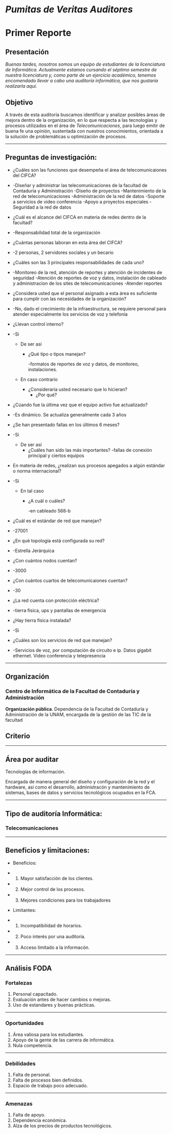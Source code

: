 # *Pumitas de Veritas Auditores*


# Primer Reporte


## Presentación


*Buenas tardes, nosotros somos un equipo de estudiantes de la licenciatura de Informática. Actualmente estamos cursando el séptimo semestre de nuestra licenciatura y, como parte de un ejercicio académico, tenemos encomendado llevar a cabo una auditoría informática, que nos gustaría realizarla aquí.*


## Objetivo


A través de esta auditoría buscamos identificar y analizar posibles áreas de mejora dentro de la organización, en lo que respecta a las tecnologías y procesos utilizados en el área de *Telecomunicaciones*, para luego emitir de buena fe una opinión, sustentada con nuestros conocimientos, orientada a la solución de problemáticas u optimización de procesos.


------


## Preguntas de investigación:
+ ¿Cuáles son las funciones que desempeña el área de telecomunicaiones del CIFCA?
+ 
    -Diseñar y administrar las telecomunicaciones de la facultad de Contaduria y Administración
    -Diseño de proyectos
    -Mantenimiento de la red de telecomunicaciones
    -Administración de la red de datos
    -Soporte a servicios de video conferencia
    -Apoyo a proyectos especiales
    -Seguridad a la red de datos

+ ¿Cuál es el alcance del CIFCA en materia de redes dentro de la facultad?
+ 
    -Responsabilidad total de la organización

+ ¿Cuántas personas laboran en esta área del CIFCA?
+ 
    -2 personas, 2 servidores sociales y un becario

+ ¿Cuáles son las 3 principales responsabilidades de cada uno?
+ 
    -Monitoreo de la red, atención de reportes y atención de incidentes de seguridad
    -Atención de reportes de voz y datos, instalación de cableado y administracion de los sites de telecomunicaciones
    -Atender reportes

+ ¿Considera usted que el personal asignado a esta área es suficiente para cumplir con las necesidades de la organización?
+ 
    -No, dado el crecimiento de la infraestructura, se requiere personal para atender especialmente los servicios de voz y telefonía

+ ¿Llevan control interno?
+   
    -Si

    - De ser así
    
        * ¿Qué tipo o tipos manejan?
            
            -formatos de reportes de voz y datos, de monitoreo, instalaciones.
        
    - En caso contrario
        * ¿Consideraría usted necesario que lo hicieran?
            + ¿Por qué?
            
+ ¿Cúando fue la última vez que el equipo activo fue actualizado?
+   
    -Es dinámico. Se actualiza generalmente cada 3 años

+ ¿Se han presentado fallas en los últimos 6 meses?
+ 
    -Si

    - De ser así
        * ¿Cuáles han sido las más importantes?
                -fallas de conexión principal y ciertos equipos
                
+ En materia de redes, ¿realizan sus procesos apegados a algún estándar o norma internacional?
+   
    -Si

    - En tal caso
        * ¿A cuál o cuáles?
        
            -en cableado 568-b
            
+ ¿Cuál es el estándar de red que manejan?
+ 
    -27001

+ ¿En qué topología está configurada su red?
+   
    -Estrella Jerárquica

+ ¿Con cuántos nodos cuentan?
+ 
    -3000

+ ¿Con cuántos cuartos de telecomunicaiones cuentan?
+ 
    -30
+ ¿La red cuenta con protección eléctrica?
+ 
    -tierra fisica, ups y pantallas de emergencia

+ ¿Hay tierra física instalada?
+ 
    -Si

+ ¿Cuáles son los servicios de red que manejan?
+ 
    -Servicios de voz, por computación de circuito e ip. Datos gigabit ethernet. Video conferencia y telepresencia

------


## Organización


### Centro de Informática de la Facultad de Contaduría y Administración



**Organización pública**.
Dependencia de la Facultad de Contaduría y Administración de la UNAM, encargada de la gestión de las TIC de la facultad


## Criterio


------



## Área por auditar


Tecnologías de información. 

Encargada de manera general del diseño y configuración de la red y el hardware, asi como el desarrollo, administracón y mantenimiento de sistemas, bases de datos y servicios tecnológicos ocupados en la FCA.

------



## Tipo de auditoría Informática:


### **Telecomunicaciones**


------



## Beneficios y limitaciones:

- Beneficios:
- 1. Mayor satisfacción de los clientes.
- 2. Mejor control de los procesos.
- 3. Mejores condiciones para los trabajadores

- Limitantes:
- 1. Incompatibilidad de horarios.
- 2. Poco interés por una auditoria.
- 3. Acceso limitado a la informacón.

-------



## Análisis FODA

### Fortalezas

1. Personal capacitado.
2. Evaluación antes de hacer cambios o mejoras.
3. Uso de estandares y buenas prácticas.


------


### Oportunidades

1. Área valiosa para los estudiantes.
2. Apoyo de la gente de las carrera de informática.
3. Nula competencia.


------


### Debilidades

1. Falta de personal.
2. Falta de procesos bien definidos.
3. Espacio de trabajo poco adecuado.


------


### Amenazas

1. Falta de apoyo.
2. Dependencia económica.
3. Alza de los precios de productos tecnológicos.

